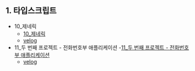 ## 1. 타입스크립트
- 10_제네릭
  - [10_제네릭](https://github.com/EunJaePark/Typescript/blob/main/%EA%B0%95%EC%9D%98%EC%A0%95%EB%A6%AC/10_%EC%A0%9C%EB%84%A4%EB%A6%AD.md)
  - [velog](https://velog.io/@design0728/%EC%A0%9C%EB%84%A4%EB%A6%AD)
- 11_두 번째 프로젝트 - 전화번호부 애플리케이션
  -[11_두 번째 프로젝트 - 전화번호부 애플리케이션](https://github.com/EunJaePark/Typescript/blob/main/%EA%B0%95%EC%9D%98%EC%A0%95%EB%A6%AC/11_%EB%91%90%20%EB%B2%88%EC%A7%B8%20%ED%94%84%EB%A1%9C%EC%A0%9D%ED%8A%B8%20-%20%EC%A0%84%ED%99%94%EB%B2%88%ED%98%B8%EB%B6%80%20%EC%95%A0%ED%94%8C%EB%A6%AC%EC%BC%80%EC%9D%B4%EC%85%98.md)
  - [velog](https://velog.io/@design0728/%EB%91%90-%EB%B2%88%EC%A7%B8-%ED%94%84%EB%A1%9C%EC%A0%9D%ED%8A%B8-%EC%A0%84%ED%99%94%EB%B2%88%ED%98%B8%EB%B6%80-%EC%95%A0%ED%94%8C%EB%A6%AC%EC%BC%80%EC%9D%B4%EC%85%98)
  
  
  
  
